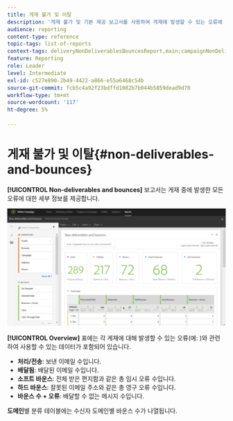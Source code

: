 ```yaml
---
title: 게재 불가 및 이탈
description: '게재 불가 및 기본 제공 보고서를 사용하여 게재에 발생할 수 있는 오류에 대해 알아봅니다. '
audience: reporting
content-type: reference
topic-tags: list-of-reports
context-tags: deliveryNonDeliverablesBouncesReport,main;campaignNonDeliverablesBouncesReport,main;programNonDeliverablesBouncesReport,main
feature: Reporting
role: Leader
level: Intermediate
exl-id: c527e890-2b49-4422-a866-e55a6468c54b
source-git-commit: fcb5c4a92f23bdffd1082b7b044b5859dead9d70
workflow-type: tm+mt
source-wordcount: '117'
ht-degree: 5%

---
```


# 게재 불가 및 이탈{#non-deliverables-and-bounces}

**[!UICONTROL Non-deliverables and bounces]** 보고서는 게재 중에 발생한 모든 오류에 대한 세부 정보를 제공합니다.

![](assets/delivery_reports_7.png)

**[!UICONTROL Overview]** 표에는 각 게재에 대해 발생할 수 있는 오류(예: )와 관련하여 사용할 수 있는 데이터가 포함되어 있습니다.

* **처리/전송**: 보낸 이메일 수입니다.
* **배달됨**: 배달된 이메일 수입니다.
* **소프트 바운스**: 전체 받은 편지함과 같은 총 임시 오류 수입니다.
* **하드 바운스**: 잘못된 이메일 주소와 같은 총 영구 오류 수입니다.
* **바운스 수 + 오류**: 배달할 수 없는 메시지 수입니다.

**도메인**&#x200B;별 분류 테이블에는 수신자 도메인별 바운스 수가 나열됩니다.
